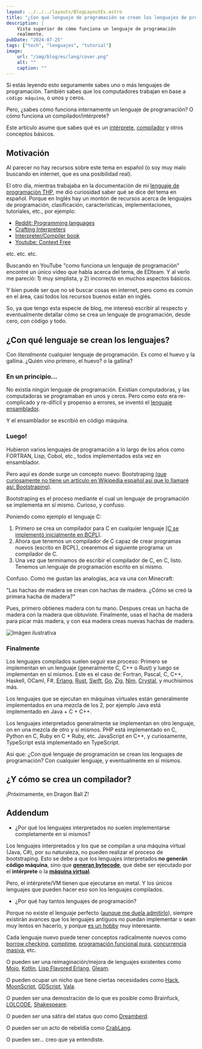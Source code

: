 ```yaml
---
layout: ../../../layouts/BlogLayoutEs.astro
title: "¿Con qué lenguaje de programación se crean los lenguajes de programación?"
description: |
    Vista superior de cómo funciona un lenguaje de programación
    realmente.
pubDate: "2024-07-25"
tags: ["tech", "lenguajes", "tutorial"]
image: 
    url: "/img/blog/es/lang/cover.png"
    alt: ""
    caption: ""
---
```


Si estás leyendo esto seguramente sabes uno o más lenguajes
de programación. También sabes que los computadores trabajan
en base a `código máquina`, o unos y ceros.

Pero, ¿sabes cómo funciona internamente un lenguaje de programación?
O cómo funciona un compilador/intérprete?

Este artículo asume que sabes qué es un
[intérprete](https://es.wikipedia.org/wiki/Int%C3%A9rprete_(inform%C3%A1tica)),
[compilador](https://es.wikipedia.org/wiki/Compilador)
y otros conceptos básicos.


## Motivación

Al parecer no hay recursos sobre este tema en español (o soy
muy malo buscando en internet, que es una posibilidad real).

El otro día, mientras trabajaba en la documentación de mi
[lenguaje de programación THP](https://thp.araozu.dev/),
me dió curiosidad saber qué se dice del tema en español.
Porque en Inglés hay un montón de recursos acerca de lenguajes
de programación, clasificación, características, implementaciones,
tutoriales, etc., por ejemplo:

- [Reddit: Programming languages](https://old.reddit.com/r/ProgrammingLanguages/)
- [Crafting Interpreters](https://craftinginterpreters.com/)
- [Interpreter/Compiler book](https://interpreterbook.com/)
- [Youtube: Context Free](https://www.youtube.com/@contextfree)

etc. etc. etc.

Buscando en YouTube "como funciona un lenguaje de programación"
encontré un único video que habla acerca del tema, de EDteam.
Y al verlo me pareció: 1) muy simplista, y 2) incorrecto en
muchos aspectos básicos.

Y bien puede ser que no sé buscar cosas en internet, pero como
es común en el área, casi todos los recursos buenos están en
inglés.

So, ya que tengo esta especie de blog, me interesó escribir
al respecto y eventualmente detallar cómo se crea un
lenguaje de programación, desde cero, con código y todo.


## ¿Con qué lenguaje se crean los lenguajes?

Con *literalmente* cualquier lenguaje de programación.
Es como el huevo y la gallina. ¿Quién vino primero, el huevo?
o la gallina?


### En un principio...

No existía ningún lenguaje de programación. Existían computadoras,
y las computadoras se programaban en unos y ceros.
Pero como esto era re-complicado y re-difícil y propenso a errores,
se inventó el [lenguaje ensamblador](https://es.wikipedia.org/wiki/Lenguaje_ensamblador).

Y el ensamblador se escribió en código máquina.


### Luego!

Hubieron varios lenguajes de programación a lo largo de los años
como FORTRAN, Lisp, Cobol, etc., todos implementados esta vez en
ensamblador.

Pero aquí es donde surge un concepto nuevo: Bootstraping
[(que curiosamente no tiene un artículo en Wikipedia español así que
lo llamaré así: Bootstraping)](https://en.wikipedia.org/wiki/Bootstrapping_%28compilers%29).

Bootstraping es el proceso mediante el cual un lenguaje de
programación se implementa en sí mismo. Curioso, y confuso.

Poniendo como ejemplo el lenguaje C:

1. Primero se crea un compilador para C en cualquier lenguaje
    [(C se implementó inicialmente en BCPL)](https://www.bell-labs.com/usr/dmr/www/chist.html).
2. Ahora que tenemos un compilador de C capaz de crear programas
    nuevos (escrito en BCPL), crearemos el siguiente programa:
    un compilador de C.
3. Una vez que terminamos de escribir el compilador de C, en C,
    listo. Tenemos un lenguaje de programación escrito en sí mismo.

Confuso. Como me gustan las analogías, aca va una con Minecraft:

"Las hachas de madera se crean con hachas de madera. ¿Cómo
se creó la primera hacha de madera?"

Pues, primero obtienes madera con tu mano. Despues creas un
hacha de madera con la madera que obtuviste.
Finalmente, usas el hacha de madera para picar más madera,
y con esa madera creas nuevas hachas de madera.

![Imágen ilustrativa](/img/blog/es/lang/minecraft.jpg)


### Finalmente

Los lenguajes compilados suelen seguir ese
proceso: Primero se implementan en un lenguaje (generalmente
C, C++ o Rust) y luego se implementan en sí mismos. Este es el
caso de: Fortran, Pascal, C, C++, Haskell, OCaml,
F#, [Erlang](https://www.erlang.org/),
[Rust](https://www.rust-lang.org/), [Swift](https://swift.org/),
[Go](https://go.dev/), [Zig](https://ziglang.org/),
[Nim](https://nim-lang.org/), [Crystal](https://crystal-lang.org/),
y muchisimos más.

Los lenguajes que se ejecutan en máquinas virtuales
están generalmente implementados en una mezcla de los 2,
por ejemplo Java está implementado en Java + C + C++.

Los lenguajes interpretados generalmente se implementan en otro
lenguaje, on en una mezcla de otro y sí mismos.
PHP está implementado en C, Python en C, Ruby en C + Ruby, etc.
JavaScript en C++, y curiosamente, TypeScript está implementado
en TypeScript.

Asi que: ¿Con qué lenguaje de programación se crean los
lenguajes de programación? Con cualquier lenguaje, y eventualmente
en sí mismos.


## ¿Y cómo se crea un compilador?

¡Próximamente, en Dragon Ball Z!


## Addendum

- ¿Por qué los lenguajes interpretados no suelen implementarse
completamente en sí mismos?

Los lenguajes interpretados y los que se compilan a una máquina
virtual (Java, C#), por su naturaleza, no pueden
realizar el proceso de bootstraping. Esto se debe a que los
lenguajes interpretados **no generán código máquina**,
sino que [**generan bytecode**](https://es.wikipedia.org/wiki/Bytecode),
que debe ser ejecutado por el **intérprete** o la 
[**máquina virtual**](https://es.wikipedia.org/wiki/M%C3%A1quina_virtual_Java).

Pero, el intérprete/VM tienen que ejecutarse en metal. Y los únicos
lenguajes que pueden hacer eso son los lenguajes compilados.

- ¿Por qué hay tantos lenguajes de programación?

Porque no existe el lenguaje perfecto
([aunque me duela admitirlo](https://rust-lang.org/)),
siempre existirán avances que los lenguajes antiguos
no puedan implementar o sean muy lentos en hacerlo,
y porque [es un hobby](https://old.reddit.com/r/ProgrammingLanguages/)
muy interesante.

Cada lenguaje nuevo puede tener conceptos radicalmente nuevos
como [borrow checking](https://rust-lang.org/),
[comptime](https://ziglang.org/documentation/0.13.0/#comptime),
[programación funcional pura](https://www.haskell.org/),
[concurrencia masiva](https://www.erlang.org/), etc.

O pueden ser una reimaginación/mejora de lenguajes existentes
como [Mojo](https://www.modular.com/mojo),
[Kotlin](https://kotlinlang.org/),
[Lisp Flavored Erlang](https://lfe.io/),
[Gleam](https://gleam.run/).

O pueden ocupar un nicho que tiene ciertas necesidades
como [Hack](https://hacklang.org/), [MoonScript](https://moonscript.org/),
[GDScript](https://docs.godotengine.org/en/stable/tutorials/scripting/gdscript/gdscript_basics.html),
[Vala](https://vala.dev/).

O pueden ser una demostración de lo que es posible como
Brainfuck, [LOLCODE](http://www.lolcode.org/),
[Shakespeare](https://esolangs.org/wiki/Shakespeare).

O pueden ser una sátira del status quo como
[Dreamberd](https://github.com/TodePond/DreamBerd).

O pueden ser un acto de rebeldía como
[CrabLang](https://crablang.org/).

O pueden ser... creo que ya entendiste.


